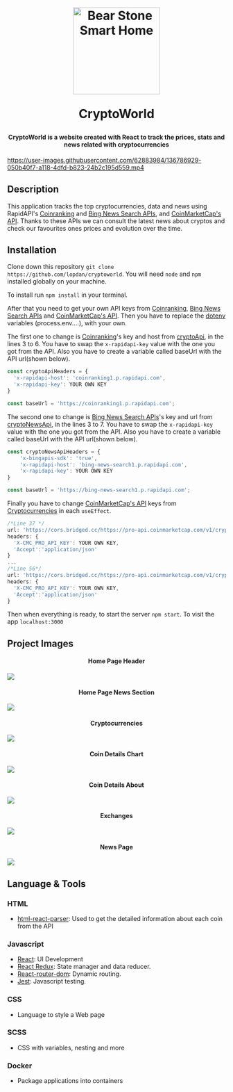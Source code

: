 <h1 align="center">
  <img src="public/bitcoin-mind.png" alt="Bear Stone Smart Home" width="200">
  <p>
    CryptoWorld
  </p>
</h1>

<h4 align="center">CryptoWorld is a website created with React to track the prices, stats and news related with cryptocurrencies</h4>

https://user-images.githubusercontent.com/62883984/136786929-050b40f7-a118-4dfd-b823-24b2c195d559.mp4

## Description

This application tracks the top cryptocurrencies, data and news using RapidAPI's [Coinranking](https://rapidapi.com/Coinranking/api/coinranking1) and [Bing News Search APIs](https://rapidapi.com/microsoft-azure-org-microsoft-cognitive-services/api/bing-news-search1/), and [CoinMarketCap's API](https://coinmarketcap.com/api/). Thanks to these APIs we can consult the latest news about cryptos and check our favourites ones prices and evolution over the time.

## Installation

Clone down this repository `git clone https://github.com/lopdan/cryptoworld`. You will need `node` and `npm` installed globally on your machine.

To install run `npm install` in your terminal.

After that you need to get your own API keys from [Coinranking](https://rapidapi.com/Coinranking/api/coinranking1), [Bing News Search APIs](https://rapidapi.com/microsoft-azure-org-microsoft-cognitive-services/api/bing-news-search1/) and [CoinMarketCap's API](https://coinmarketcap.com/api/). Then you have to replace the [dotenv](https://www.npmjs.com/package/dotenv) variables (process.env....), with your own.

The first one to change is [Coinranking](https://rapidapi.com/Coinranking/api/coinranking1)'s key and host from [cryptoApi](https://github.com/lopdan/cryptoworld/blob/main/src/api/cryptoApi.js), in the lines 3 to 6. You have to swap the `x-rapidapi-key` value with the one you got from the API. Also you have to create a variable called baseUrl with the API url(shown below).
```javascript
const cryptoApiHeaders = {
  'x-rapidapi-host': 'coinranking1.p.rapidapi.com',
  'x-rapidapi-key': YOUR OWN KEY
}
```
```javascript
const baseUrl = 'https://coinranking1.p.rapidapi.com';
```

The second one to change is [Bing News Search APIs](https://rapidapi.com/microsoft-azure-org-microsoft-cognitive-services/api/bing-news-search1/)'s key and url from [cryptoNewsApi](https://github.com/lopdan/cryptoworld/blob/main/src/api/cryptoNewsApi.js), in the lines 3 to 7. You have to swap the `x-rapidapi-key` value with the one you got from the API. Also you have to create a variable called baseUrl with the API url(shown below).
```javascript
const cryptoNewsApiHeaders = {
    'x-bingapis-sdk': 'true',
    'x-rapidapi-host': 'bing-news-search1.p.rapidapi.com',
    'x-rapidapi-key': YOUR OWN KEY
}
```
```javascript
const baseUrl = 'https://bing-news-search1.p.rapidapi.com';
```

Finally you have to change [CoinMarketCap's API](https://coinmarketcap.com/api/) keys from [Cryptocurrencies](https://github.com/lopdan/cryptoworld/blob/main/src/components/Cryptocurrencies/Cryptocurrencies.jsx) in each `useEffect`.

```javascript
/*Line 37 */
url: 'https://cors.bridged.cc/https://pro-api.coinmarketcap.com/v1/cryptocurrency/listings/latest?sort=market_cap&limit=100'
headers: {
  'X-CMC_PRO_API_KEY': YOUR OWN KEY,
  'Accept':'application/json'
}
...
/*Line 56*/
url: 'https://cors.bridged.cc/https://pro-api.coinmarketcap.com/v1/cryptocurrency/info',
headers: {
  'X-CMC_PRO_API_KEY': YOUR OWN KEY,
  'Accept':'application/json'
}
```

Then when everything is ready, to start the server `npm start`. To visit the app `localhost:3000`

## Project Images

<h4 align="center">Home Page Header</h4>
<img src="https://github.com/lopdan/cryptoworld/blob/master/src/images/HomeHeader.png"/>

<h4 align="center">Home Page News Section</h4>
<img src="https://github.com/lopdan/cryptoworld/blob/master/src/images/HomeBottom.png"/>

<h4 align="center">Cryptocurrencies</h4>
<img src="https://github.com/lopdan/cryptoworld/blob/master/src/images/Cryptocurrencies.png"/>

<h4 align="center">Coin Details Chart</h4>
<img src="https://github.com/lopdan/cryptoworld/blob/master/src/images/Chart.png"/>

<h4 align="center">Coin Details About</h4>
<img src="https://github.com/lopdan/cryptoworld/blob/master/src/images/CoinData.png"/>

<h4 align="center">Exchanges</h4>
<img src="https://github.com/lopdan/cryptoworld/blob/master/src/images/Exchanges.png"/>

<h4 align="center">News Page</h4>
<img src="https://github.com/lopdan/cryptoworld/blob/master/src/images/News.png"/>

## Language & Tools

### HTML
* [html-react-parser](https://www.npmjs.com/package/html-react-parser): Used to get the detailed information about each coin from the API
### Javascript
* [React](https://reactjs.org/): UI Development
* [React Redux](https://react-redux.js.org/): State manager and data reducer.
* [React-router-dom](https://www.npmjs.com/package/react-router-dom): Dynamic routing.
* [Jest](https://www.npmjs.com/package/jest): Javascript testing.
### CSS
* Language to style a Web page
### SCSS
* CSS with variables, nesting and more
### Docker
* Package applications into containers
